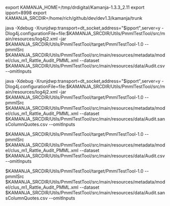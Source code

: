 
export KAMANJA_HOME=/tmp/drdigital/Kamanja-1.3.3_2.11
export ipport=8998
export KAMANJA_SRCDIR=/home/rich/github/dev/dev1.3/kamanja/trunk

java -Xdebug -Xrunjdwp:transport=dt_socket,address="$ipport",server=y -Dlog4j.configurationFile=file:$KAMANJA_SRCDIR/Utils/PmmlTestTool/src/main/resources/log4j2.xml -jar $KAMANJA_SRCDIR/Utils/PmmlTestTool/target/PmmlTestTool-1.0 --pmmlSrc $KAMANJA_SRCDIR/Utils/PmmlTestTool/src/main/resources/metadata/model/clus_m1_Rattle_Audit_PMML.xml --dataset $KAMANJA_SRCDIR/Utils/PmmlTestTool/src/main/resources/data/Audit.csv --omitInputs


java -Xdebug -Xrunjdwp:transport=dt_socket,address="$ipport",server=y -Dlog4j.configurationFile=file:$KAMANJA_SRCDIR/Utils/PmmlTestTool/src/main/resources/log4j2.xml -jar $KAMANJA_SRCDIR/Utils/PmmlTestTool/target/PmmlTestTool-1.0 --pmmlSrc $KAMANJA_SRCDIR/Utils/PmmlTestTool/src/main/resources/metadata/model/clus_m1_Rattle_Audit_PMML.xml --dataset $KAMANJA_SRCDIR/Utils/PmmlTestTool/src/main/resources/data/Audit.sansColumnQuotes.csv --omitInputs

$KAMANJA_SRCDIR/Utils/PmmlTestTool/target/PmmlTestTool-1.0 --pmmlSrc $KAMANJA_SRCDIR/Utils/PmmlTestTool/src/main/resources/metadata/model/clus_m1_Rattle_Audit_PMML.xml --dataset $KAMANJA_SRCDIR/Utils/PmmlTestTool/src/main/resources/data/Audit.csv --omitInputs

$KAMANJA_SRCDIR/Utils/PmmlTestTool/target/PmmlTestTool-1.0 --pmmlSrc $KAMANJA_SRCDIR/Utils/PmmlTestTool/src/main/resources/metadata/model/clus_m1_Rattle_Audit_PMML.xml --dataset $KAMANJA_SRCDIR/Utils/PmmlTestTool/src/main/resources/data/Audit.sansColumnQuotes.csv --omitInputs


